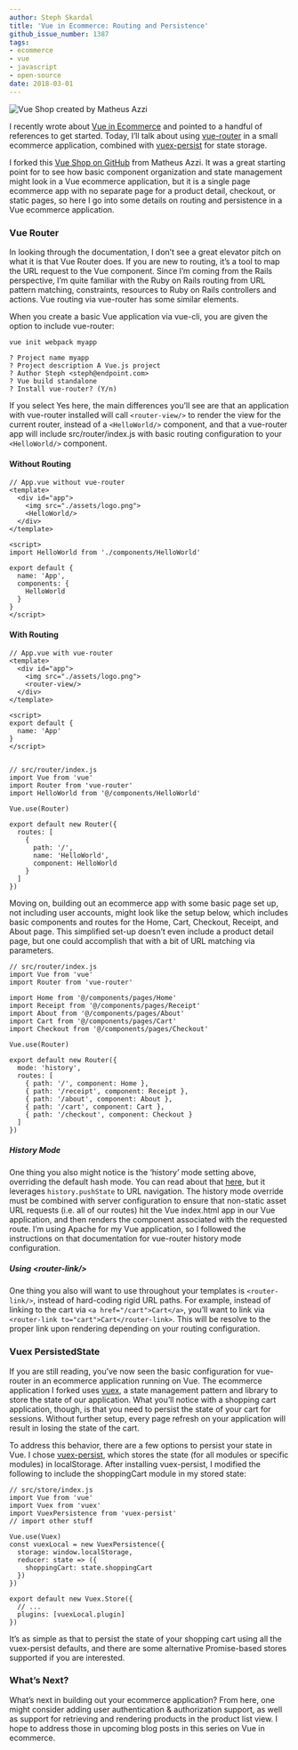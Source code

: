 ```yaml
---
author: Steph Skardal
title: 'Vue in Ecommerce: Routing and Persistence'
github_issue_number: 1387
tags:
- ecommerce
- vue
- javascript
- open-source
date: 2018-03-01
---
```


<img src="/blog/2018/03/vue-router-in-ecommerce/vue-shop.png" alt="Vue Shop created by Matheus Azzi" /><br />

I recently wrote about [Vue in Ecommerce](/blog/2018/02/vue-in-ecommerce/) and pointed to a handful of references to get started. Today, I’ll talk about using [vue-router](https://router.vuejs.org/en/) in a small ecommerce application, combined with [vuex-persist](https://www.npmjs.com/package/vuex-persist) for state storage.
 
I forked this [Vue Shop on GitHub](https://github.com/matheusazzi/shop-vue) from Matheus Azzi. It was a great starting point for to see how basic component organization and state management might look in a Vue ecommerce application, but it is a single page ecommerce app with no separate page for a product detail, checkout, or static pages, so here I go into some details on routing and persistence in a Vue ecommerce application.

### Vue Router

In looking through the documentation, I don’t see a great elevator pitch on what it is that Vue Router does. If you are new to routing, it’s a tool to map the URL request to the Vue component. Since I’m coming from the Rails perspective, I’m quite familiar with the Ruby on Rails routing from URL pattern matching, constraints, resources to Ruby on Rails controllers and actions. Vue routing via vue-router has some similar elements.

When you create a basic Vue application via vue-cli, you are given the option to include vue-router:

```
vue init webpack myapp

? Project name myapp
? Project description A Vue.js project
? Author Steph <steph@endpoint.com>
? Vue build standalone
? Install vue-router? (Y/n) 
```

If you select Yes here, the main differences you’ll see are that an application with vue-router installed will call `<router-view/>` to render the view for the current router, instead of a `<HelloWorld/>` component, and that a vue-router app will include src/router/index.js with basic routing configuration to your `<HelloWorld/>` component.

#### Without Routing
```
// App.vue without vue-router
<template>
  <div id="app">
    <img src="./assets/logo.png">
    <HelloWorld/>
  </div>
</template>

<script>
import HelloWorld from './components/HelloWorld'

export default {
  name: 'App',
  components: {
    HelloWorld
  }
}
</script>

```

#### With Routing

```
// App.vue with vue-router
<template>
  <div id="app">
    <img src="./assets/logo.png">
    <router-view/>
  </div>
</template>

<script>
export default {
  name: 'App'
}
</script>


// src/router/index.js
import Vue from 'vue'
import Router from 'vue-router'
import HelloWorld from '@/components/HelloWorld'

Vue.use(Router)

export default new Router({
  routes: [
    {
      path: '/',
      name: 'HelloWorld',
      component: HelloWorld
    }
  ]
})
```

Moving on, building out an ecommerce app with some basic page set up, not including user accounts, might look like the setup below, which includes basic components and routes for the Home, Cart, Checkout, Receipt, and About page. This simplified set-up doesn’t even include a product detail page, but one could accomplish that with a bit of URL matching via parameters.

```
// src/router/index.js
import Vue from 'vue'
import Router from 'vue-router'

import Home from '@/components/pages/Home'
import Receipt from '@/components/pages/Receipt'
import About from '@/components/pages/About'
import Cart from '@/components/pages/Cart'
import Checkout from '@/components/pages/Checkout'

Vue.use(Router)

export default new Router({
  mode: 'history',
  routes: [
    { path: '/', component: Home },
    { path: '/receipt', component: Receipt },
    { path: '/about', component: About },
    { path: '/cart', component: Cart },
    { path: '/checkout', component: Checkout }
  ]
})
```

##### History Mode

One thing you also might notice is the ‘history’ mode setting above, overriding the default hash mode. You can read about that [here](https://router.vuejs.org/en/essentials/history-mode.html), but it leverages `history.pushState` to URL navigation. The history mode override must be combined with server configuration to ensure that non-static asset URL requests (i.e. all of our routes) hit the Vue index.html app in our Vue application, and then renders the component associated with the requested route. I’m using Apache for my Vue application, so I followed the instructions on that documentation for vue-router history mode configuration.

##### Using \<router-link/\>

One thing you also will want to use throughout your templates is `<router-link/>`, instead of hard-coding rigid URL paths. For example, instead of linking to the cart via `<a href="/cart">Cart</a>`, you’ll want to link via `<router-link to="cart">Cart</router-link>`. This will be resolve to the proper link upon rendering depending on your routing configuration. 


### Vuex PersistedState 

If you are still reading, you’ve now seen the basic configuration for vue-router in an ecommerce application running on Vue. The ecommerce application I forked uses [vuex](https://vuex.vuejs.org/en/intro.html), a state management pattern and library to store the state of our application. What you’ll notice with a shopping cart application, though, is that you need to persist the state of your cart for sessions. Without further setup, every page refresh on your application will result in losing the state of the cart.

To address this behavior, there are a few options to persist your state in Vue. I chose [vuex-persist](https://www.npmjs.com/package/vuex-persist), which stores the state (for all modules or specific modules) in localStorage. After installing vuex-persist, I modified the following to include the shoppingCart module in my stored state:

```
// src/store/index.js
import Vue from 'vue'
import Vuex from 'vuex'
import VuexPersistence from 'vuex-persist'
// import other stuff

Vue.use(Vuex)
const vuexLocal = new VuexPersistence({
  storage: window.localStorage,
  reducer: state => ({
    shoppingCart: state.shoppingCart
  })
})

export default new Vuex.Store({
  // ...
  plugins: [vuexLocal.plugin]
})
```

It’s as simple as that to persist the state of your shopping cart using all the vuex-persist defaults, and there are some alternative Promise-based stores supported if you are interested.

### What’s Next?

What’s next in building out your ecommerce application? From here, one might consider adding user authentication & authorization support, as well as support for retrieving and rendering products in the product list view. I hope to address those in upcoming blog posts in this series on Vue in ecommerce.
